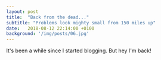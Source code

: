 ```yaml
---
layout: post
title:  "Back from the dead..."
subtitle: "Problems look mighty small from 150 miles up"
date:   2018-08-12 22:14:00 +0100
background: '/img/posts/06.jpg'
---
```

It's been a while since I started blogging. But hey I'm back!